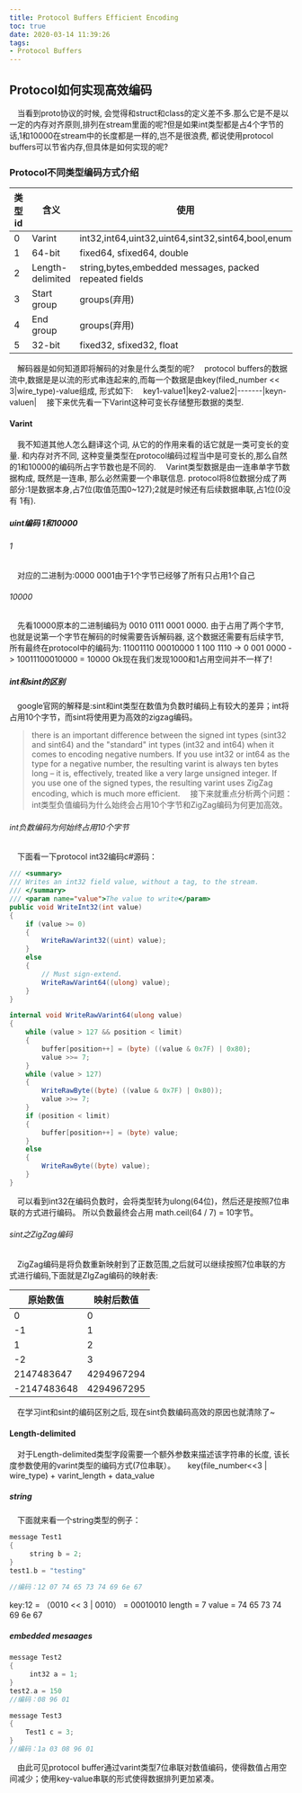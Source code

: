 ```yaml
---
title: Protocol Buffers Efficient Encoding
toc: true
date: 2020-03-14 11:39:26
tags: 
- Protocol Buffers
---
```

## Protocol如何实现高效编码
&emsp;当看到proto协议的时候, 会觉得和struct和class的定义差不多.那么它是不是以一定的内存对齐原则,排列在stream里面的呢?但是如果int类型都是占4个字节的话,1和10000在stream中的长度都是一样的,岂不是很浪费, 都说使用protocol buffers可以节省内存,但具体是如何实现的呢? 
### Protocol不同类型编码方式介绍
| 类型id | 含义 | 使用 |
| --- | --- | --- |
| 0 | Varint | int32,int64,uint32,uint64,sint32,sint64,bool,enum|
| 1 | 64-bit | fixed64, sfixed64, double|
| 2 | Length-delimited | string,bytes,embedded messages, packed repeated fields|
| 3 | Start group | groups(弃用) |
| 4 | End group | groups(弃用) |
| 5 | 32-bit | fixed32, sfixed32, float |

&emsp;解码器是如何知道即将解码的对象是什么类型的呢?
&emsp;protocol buffers的数据流中,数据是是以流的形式串连起来的,而每一个数据是由key(filed_number << 3|wire_type)-value组成, 形式如下:
&emsp;key1-value1|key2-value2|-------|keyn-valuen|
&emsp;接下来优先看一下Varint这种可变长存储整形数据的类型.
#### Varint
&emsp;我不知道其他人怎么翻译这个词, 从它的的作用来看的话它就是一类可变长的变量. 和内存对齐不同, 这种变量类型在protocol编码过程当中是可变长的,那么自然的1和10000的编码所占字节数也是不同的.
&emsp;Varint类型数据是由一连串单字节数据构成, 既然是一连串, 那么必然需要一个串联信息. protocol将8位数据分成了两部分:1是数据本身,占7位(取值范围0~127);2就是时候还有后续数据串联,占1位(0没有 1有). 
##### uint编码 1和10000
###### 1
&emsp;对应的二进制为:0000 0001由于1个字节已经够了所有只占用1个自己
###### 10000
&emsp;先看10000原本的二进制编码为 0010 0111 0001 0000. 由于占用了两个字节, 也就是说第一个字节在解码的时候需要告诉解码器, 这个数据还需要有后续字节, 所有最终在protocol中的编码为:
11001110 00010000
1 100 1110  -> 0 001 0000 -> 10011100010000 = 10000
Ok现在我们发现1000和1占用空间并不一样了!
##### int和sint的区别
&emsp;google官网的解释是:sint和int类型在数值为负数时编码上有较大的差异；int将占用10个字节，而sint将使用更为高效的zigzag编码。
> there is an important difference between the signed int types (sint32 and sint64) and the "standard" int types (int32 and int64) when it comes to encoding negative numbers. If you use int32 or int64 as the type for a negative number, the resulting varint is always ten bytes long – it is, effectively, treated like a very large unsigned integer. If you use one of the signed types, the resulting varint uses ZigZag encoding, which is much more efficient.
&emsp;接下来就重点分析两个问题：int类型负值编码为什么始终会占用10个字节和ZigZag编码为何更加高效。
###### int负数编码为何始终占用10个字节
&emsp;下面看一下protocol int32编码c#源码：
````c#
/// <summary>
/// Writes an int32 field value, without a tag, to the stream.
/// </summary>
/// <param name="value">The value to write</param>
public void WriteInt32(int value)
{
    if (value >= 0)
    {
        WriteRawVarint32((uint) value);
    }
    else
    {
        // Must sign-extend.
        WriteRawVarint64((ulong) value);
    }
}

internal void WriteRawVarint64(ulong value)
{
    while (value > 127 && position < limit)
    {
        buffer[position++] = (byte) ((value & 0x7F) | 0x80);
        value >>= 7;
    }
    while (value > 127)
    {
        WriteRawByte((byte) ((value & 0x7F) | 0x80));
        value >>= 7;
    }
    if (position < limit)
    {
        buffer[position++] = (byte) value;
    }
    else
    {
        WriteRawByte((byte) value);
    }
}
````
&emsp;可以看到int32在编码负数时，会将类型转为ulong(64位)，然后还是按照7位串联的方式进行编码。
所以负数最终会占用 math.ceil(64 / 7) = 10字节。
###### sint之ZigZag编码
&emsp;ZigZag编码是将负数重新映射到了正数范围,之后就可以继续按照7位串联的方式进行编码,下面就是ZIgZag编码的映射表:

| 原始数值 | 映射后数值 |
| --- | --- | 
| 0 | 0 |
| -1| 1 |
| 1| 2 |
| -2 | 3 |
| 2147483647 | 4294967294|
| -2147483648 | 4294967295|
&emsp;在学习int和sint的编码区别之后, 现在sint负数编码高效的原因也就清除了~
#### Length-delimited
&emsp;对于Length-delimited类型字段需要一个额外参数来描述该字符串的长度, 该长度参数使用的varint类型的编码方式(7位串联）。
&emsp; key(file_number<<3 | wire_type) + varint_length + data_value
##### string
&emsp;下面就来看一个string类型的例子：
````c++
message Test1 
{  
     string b = 2;
}
test1.b = "testing"

//编码：12 07 74 65 73 74 69 6e 67
````
 key:12 = （0010 << 3 | 0010） = 00010010
 length = 7
 value = 74 65 73 74 69 6e 67
##### embedded mesaages
````c++
message Test2
{  
     int32 a = 1;
}
test2.a = 150
//编码：08 96 01

message Test3 
{  
    Test1 c = 3;
}
//编码：1a 03 08 96 01
````
&emsp;由此可见protocol buffer通过varint类型7位串联对数值编码，使得数值占用空间减少；使用key-value串联的形式使得数据排列更加紧凑。
